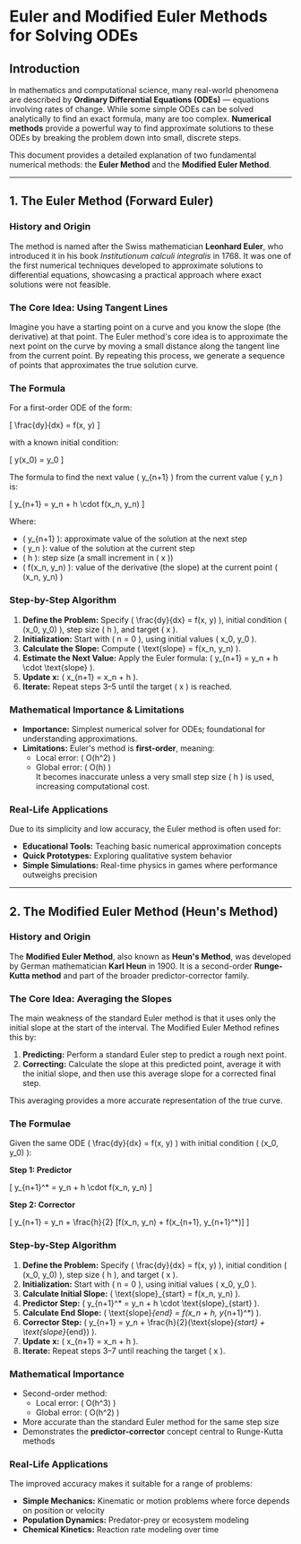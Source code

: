 # Euler and Modified Euler Methods for Solving ODEs

## Introduction
In mathematics and computational science, many real-world phenomena are described by **Ordinary Differential Equations (ODEs)** — equations involving rates of change. While some simple ODEs can be solved analytically to find an exact formula, many are too complex. **Numerical methods** provide a powerful way to find approximate solutions to these ODEs by breaking the problem down into small, discrete steps.

This document provides a detailed explanation of two fundamental numerical methods: the **Euler Method** and the **Modified Euler Method**.

---

## 1. The Euler Method (Forward Euler)

### History and Origin
The method is named after the Swiss mathematician **Leonhard Euler**, who introduced it in his book *Institutionum calculi integralis* in 1768. It was one of the first numerical techniques developed to approximate solutions to differential equations, showcasing a practical approach where exact solutions were not feasible.

### The Core Idea: Using Tangent Lines
Imagine you have a starting point on a curve and you know the slope (the derivative) at that point. The Euler method's core idea is to approximate the next point on the curve by moving a small distance along the tangent line from the current point. By repeating this process, we generate a sequence of points that approximates the true solution curve.

### The Formula
For a first-order ODE of the form:

\[
\frac{dy}{dx} = f(x, y)
\]

with a known initial condition:

\[
y(x_0) = y_0
\]

The formula to find the next value \( y_{n+1} \) from the current value \( y_n \) is:

\[
y_{n+1} = y_n + h \cdot f(x_n, y_n)
\]

Where:
- \( y_{n+1} \): approximate value of the solution at the next step  
- \( y_n \): value of the solution at the current step  
- \( h \): step size (a small increment in \( x \))  
- \( f(x_n, y_n) \): value of the derivative (the slope) at the current point \( (x_n, y_n) \)

### Step-by-Step Algorithm
1. **Define the Problem:** Specify \( \frac{dy}{dx} = f(x, y) \), initial condition \( (x_0, y_0) \), step size \( h \), and target \( x \).
2. **Initialization:** Start with \( n = 0 \), using initial values \( x_0, y_0 \).
3. **Calculate the Slope:** Compute \( \text{slope} = f(x_n, y_n) \).
4. **Estimate the Next Value:** Apply the Euler formula: \( y_{n+1} = y_n + h \cdot \text{slope} \).
5. **Update x:** \( x_{n+1} = x_n + h \).
6. **Iterate:** Repeat steps 3–5 until the target \( x \) is reached.

### Mathematical Importance & Limitations
- **Importance:** Simplest numerical solver for ODEs; foundational for understanding approximations.  
- **Limitations:** Euler's method is **first-order**, meaning:  
  - Local error: \( O(h^2) \)  
  - Global error: \( O(h) \)  
  It becomes inaccurate unless a very small step size \( h \) is used, increasing computational cost.

### Real-Life Applications
Due to its simplicity and low accuracy, the Euler method is often used for:
- **Educational Tools:** Teaching basic numerical approximation concepts  
- **Quick Prototypes:** Exploring qualitative system behavior  
- **Simple Simulations:** Real-time physics in games where performance outweighs precision

---

## 2. The Modified Euler Method (Heun's Method)

### History and Origin
The **Modified Euler Method**, also known as **Heun's Method**, was developed by German mathematician **Karl Heun** in 1900. It is a second-order **Runge-Kutta method** and part of the broader predictor-corrector family.

### The Core Idea: Averaging the Slopes
The main weakness of the standard Euler method is that it uses only the initial slope at the start of the interval. The Modified Euler Method refines this by:
1. **Predicting:** Perform a standard Euler step to predict a rough next point.  
2. **Correcting:** Calculate the slope at this predicted point, average it with the initial slope, and then use this average slope for a corrected final step.

This averaging provides a more accurate representation of the true curve.

### The Formulae
Given the same ODE \( \frac{dy}{dx} = f(x, y) \) with initial condition \( (x_0, y_0) \):

**Step 1: Predictor**

\[
y_{n+1}^* = y_n + h \cdot f(x_n, y_n)
\]

**Step 2: Corrector**

\[
y_{n+1} = y_n + \frac{h}{2} [f(x_n, y_n) + f(x_{n+1}, y_{n+1}^*)]
\]

### Step-by-Step Algorithm
1. **Define the Problem:** Specify \( \frac{dy}{dx} = f(x, y) \), initial condition \( (x_0, y_0) \), step size \( h \), and target \( x \).
2. **Initialization:** Start with \( n = 0 \), using initial values \( x_0, y_0 \).
3. **Calculate Initial Slope:** \( \text{slope}_{start} = f(x_n, y_n) \).
4. **Predictor Step:** \( y_{n+1}^* = y_n + h \cdot \text{slope}_{start} \).
5. **Calculate End Slope:** \( \text{slope}_{end} = f(x_n + h, y_{n+1}^*) \).
6. **Corrector Step:** \( y_{n+1} = y_n + \frac{h}{2}(\text{slope}_{start} + \text{slope}_{end}) \).
7. **Update x:** \( x_{n+1} = x_n + h \).
8. **Iterate:** Repeat steps 3–7 until reaching the target \( x \).

### Mathematical Importance
- Second-order method:
  - Local error: \( O(h^3) \)  
  - Global error: \( O(h^2) \)
- More accurate than the standard Euler method for the same step size  
- Demonstrates the **predictor-corrector** concept central to Runge-Kutta methods

### Real-Life Applications
The improved accuracy makes it suitable for a range of problems:
- **Simple Mechanics:** Kinematic or motion problems where force depends on position or velocity  
- **Population Dynamics:** Predator-prey or ecosystem modeling  
- **Chemical Kinetics:** Reaction rate modeling over time
